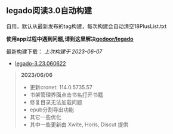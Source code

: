 ## legado阅读3.0自动构建

自用，默认从最新发布的tag构建，每次构建会自动清空18PlusList.txt

**使用app过程中遇到问题,请到这里解决[gedoor/legado](https://github.com/gedoor/legado/issues)**

最新构建下载： *上次构建于 2023-06-07*

* [legado-3.23.060622](https://github.com/0x152a/legado-Build/releases/latest)

<!--start-->
> **2023/06/06**
> 
> * 更新cronet: 114.0.5735.57
> * 书架管理界面点击书名打开书籍
> * 修复目录无法加载问题
> * epub分割导出功能
> * 其它一些优化
> * 其中一些更新由 Xwite, Horis, Discut 提供
<!--end-->

